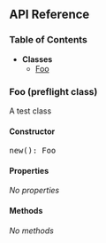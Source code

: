 <h2>API Reference</h2>

<h3>Table of Contents</h3>

- **Classes**
  - <a href="#valid1.Foo">Foo</a>

<h3 id="valid1.Foo">Foo (preflight class)</h3>

A test class

<h4>Constructor</h4>

<pre>
new(): Foo
</pre>

<h4>Properties</h4>

*No properties*

<h4>Methods</h4>

*No methods*
